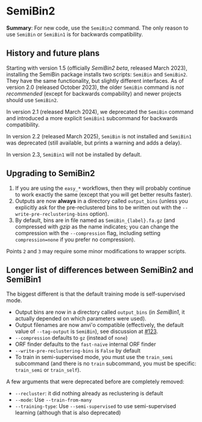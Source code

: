 # SemiBin2

**Summary**: For new code, use the `SemiBin2` command. The only reason to use `SemiBin` or `SemiBin1` is for backwards compatibility.

## History and future plans

Starting with version 1.5 (officially _SemiBin2 beta_, released March 2023), installing the SemiBin package installs two scripts: `SemiBin` and `SemiBin2`.
They have the same functionality, but slightly different interfaces.
As of version 2.0 (released October 2023), the older `SemiBin` command is _not recommended_ (except for backwards compability) and newer projects should use `SemiBin2`.

In version 2.1 (released March 2024), we deprecated the `SemiBin` command and introduced a more explicit `SemiBin1` subcommand for backwards compatibility.

In version 2.2 (released March 2025), `SemiBin` is not installed and `SemiBin1` was deprecated (still available, but prints a warning and adds a delay).

In version 2.3, `SemiBin1` will not be installed by default.

## Upgrading to SemiBin2

1. If you are using the `easy_*` workflows, then they will probably continue to work exactly the same (except that you will get better results faster).
2. Outputs are now **always** in a directory called `output_bins` (unless you explicitly ask for the pre-reclustered bins to be written out with the `--write-pre-reclustering-bins` option).
3. By default, bins are in file named as `SemiBin_{label}.fa.gz` (and compressed with _gzip_ as the name indicates; you can change the compression with the `--compression` flag, including setting `compression=none` if you prefer no compression).

Points `2` and `3` may require some minor modifications to wrapper scripts.

## Longer list of differences between SemiBin2 and SemiBin1

The biggest different is that the default training mode is self-supervised mode.

- Output bins are now in a directory called `output_bins` (in
  _SemiBin1_, it actually depended on which parameters were used).
- Output filenames are now anvi'o compatible (effectively, the default value of
  `--tag-output` is `SemiBin`), see discussion at
  [#123](https://github.com/BigDataBiology/SemiBin/issues/123).
- `--compression` defaults to `gz` (instead of `none`)
- ORF finder defaults to the `fast-naive` internal ORF finder
- `--write-pre-reclustering-bins` is `False` by default
- To train in semi-supervised mode, you must use the `train_semi` subcommand
  (and there is no `train` subcommand, you must be specific: `train_semi` or
  `train_self`).

A few arguments that were deprecated before are completely removed:
- `--recluster`: it did nothing already as reclustering is default
- `--mode`: Use `--train-from-many`
- `--training-type`: Use `--semi-supervised` to use semi-supervised learning
  (although that is also deprecated)

